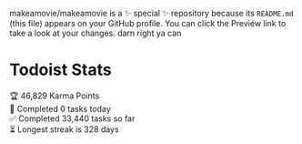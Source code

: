 makeamovie/makeamovie is a ✨ special ✨ repository because its `README.md` (this file) appears on your GitHub profile.
You can click the Preview link to take a look at your changes. darn right ya can

# Todoist Stats

<!-- TODO-IST:START -->
🏆  46,829 Karma Points           
🌸  Completed 0 tasks today           
✅  Completed 33,440 tasks so far           
⏳  Longest streak is 328 days
<!-- TODO-IST:END -->